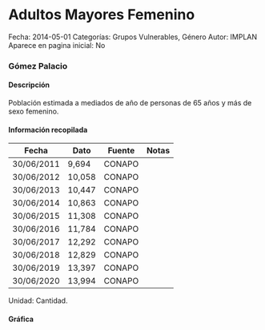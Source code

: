 Adultos Mayores Femenino
=====

Fecha: 2014-05-01
Categorías: Grupos Vulnerables, Género
Autor: IMPLAN
Aparece en pagina inicial: No

### Gómez Palacio

#### Descripción

Población estimada a mediados de año de personas de 65 años y más de sexo femenino.

<!-- break -->

#### Información recopilada

<table class="table table-hover table-bordered matriz">
  <thead>
    <tr><th>Fecha</th><th>Dato</th><th>Fuente</th><th>Notas</th></tr>
  </thead>
  <tbody>
    <tr><td class="centrado">30/06/2011</td><td class="derecha">9,694</td><td>CONAPO</td><td></td></tr>
    <tr><td class="centrado">30/06/2012</td><td class="derecha">10,058</td><td>CONAPO</td><td></td></tr>
    <tr><td class="centrado">30/06/2013</td><td class="derecha">10,447</td><td>CONAPO</td><td></td></tr>
    <tr><td class="centrado">30/06/2014</td><td class="derecha">10,863</td><td>CONAPO</td><td></td></tr>
    <tr><td class="centrado">30/06/2015</td><td class="derecha">11,308</td><td>CONAPO</td><td></td></tr>
    <tr><td class="centrado">30/06/2016</td><td class="derecha">11,784</td><td>CONAPO</td><td></td></tr>
    <tr><td class="centrado">30/06/2017</td><td class="derecha">12,292</td><td>CONAPO</td><td></td></tr>
    <tr><td class="centrado">30/06/2018</td><td class="derecha">12,829</td><td>CONAPO</td><td></td></tr>
    <tr><td class="centrado">30/06/2019</td><td class="derecha">13,397</td><td>CONAPO</td><td></td></tr>
    <tr><td class="centrado">30/06/2020</td><td class="derecha">13,994</td><td>CONAPO</td><td></td></tr>
  </tbody>
</table>

Unidad: Cantidad.

#### Gráfica

<div id="Morrisetpvryjf" class="grafica"></div>
  <script>
  new Morris.Line({
    element: 'Morrisetpvryjf',
    data: [
      { fecha: '2011-06-30', dato: 9694 },
      { fecha: '2012-06-30', dato: 10058 },
      { fecha: '2013-06-30', dato: 10447 },
      { fecha: '2014-06-30', dato: 10863 },
      { fecha: '2015-06-30', dato: 11308 },
      { fecha: '2016-06-30', dato: 11784 },
      { fecha: '2017-06-30', dato: 12292 },
      { fecha: '2018-06-30', dato: 12829 },
      { fecha: '2019-06-30', dato: 13397 },
      { fecha: '2020-06-30', dato: 13994 }
    ],
    xkey: 'fecha',
    ykeys: ['dato'],
    labels: ['Dato'],
    lineColors: ['#FF5B02'],
    xLabelFormat: function(d) {
      return d.getDate()+'/'+(d.getMonth()+1)+'/'+d.getFullYear();
    },
    dateFormat: function (ts) {
      var d = new Date(ts);
      return d.getDate() + '/' + (d.getMonth() + 1) + '/' + d.getFullYear();
    }
  });
  </script>
